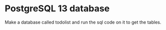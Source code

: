 # PostgreSQL 13 database

Make a database called todolist and run the sql code on it to get the tables.
